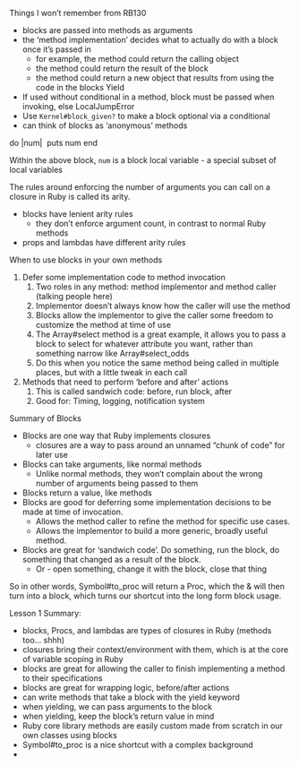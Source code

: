 Things I won’t remember from RB130

* blocks are passed into methods as arguments
* the ‘method implementation’ decides what to actually do with a block once it’s passed in
    * for example, the method could return the calling object
    * the method could return the result of the block
    * the method could return a new object that results from using the code in the blocks
Yield
* If used without conditional in a method, block must be passed when invoking, else LocalJumpError
* Use `Kernel#block_given?` to make a block optional via a conditional
* can think of blocks as ‘anonymous’ methods

do |num|  puts num
end

Within the above block, `num` is a block local variable - a special subset of local variables

The rules around enforcing the number of arguments you can call on a closure in Ruby is called its arity.
* blocks have lenient arity rules
    * they don’t enforce argument count, in contrast to normal Ruby methods
* props and lambdas have different arity rules


When to use blocks in your own methods

1. Defer some implementation code to method invocation
    1. Two roles in any method: method implementor and method caller (talking people here)
    2. Implementor doesn’t always know how the caller will use the method
    3. Blocks allow the implementor to give the caller some freedom to customize the method at time of use
    4. The Array#select method is a great example, it allows you to pass a block to select for whatever attribute you want, rather than something narrow like Array#select_odds
    5. Do this when you notice the same method being called in multiple places, but with a little tweak in each call
2. Methods that need to perform ‘before and after’ actions
    1. This is called sandwich code: before, run block, after
    2. Good for: Timing, logging, notification system

Summary of Blocks 
* Blocks are one way that Ruby implements closures
    * closures are a way to pass around an unnamed “chunk of code” for later use
* Blocks can take arguments, like normal methods
    * Unlike normal methods, they won’t complain about the wrong number of arguments being passed to them
* Blocks return a value, like methods
* Blocks are good for deferring some implementation decisions to be made at time of invocation.
    * Allows the method caller to refine the method for specific use cases.
    * Allows the implementor to build a more generic, broadly useful method.
* Blocks are great for ‘sandwich code’. Do something, run the block, do something that changed as a result of the block.
    * Or - open something, change it with the block, close that thing

So in other words, Symbol#to_proc will return a Proc, which the & will then turn into a block, which turns our shortcut into the long form block usage.

Lesson 1 Summary:
* blocks, Procs, and lambdas are types of closures in Ruby (methods too… shhh)
* closures bring their context/environment with them, which is at the core of variable scoping in Ruby
* blocks are great for allowing the caller to finish implementing a method to their specifications
* blocks are great for wrapping logic, before/after actions
* can write methods that take a block with the yield keyword
* when yielding, we can pass arguments to the block
* when yielding, keep the block’s return value in mind
* Ruby core library methods are easily custom made from scratch in our own classes using blocks
* Symbol#to_proc is a nice shortcut with a complex background
* 

